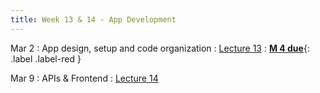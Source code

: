 ```yaml
---
title: Week 13 & 14 - App Development
---
```

Mar 2
: App design, setup and code organization
  : [Lecture 13](../assets/lectures/lecture13/09_app_development_design_setup.pdf)
: [**M 4 due**](https://pwdomination.github.io/AI-5/milestone4/){: .label .label-red }

Mar 9
: APIs & Frontend
  : [Lecture 14](../assets/lectures/lecture14/09_app_development_implement.pdf)


  